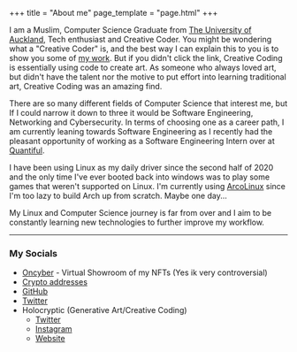 +++
title = "About me"
page_template = "page.html"
+++

I am a Muslim, Computer Science Graduate from [The University of Auckland](https://www.auckland.ac.nz/en.html), Tech enthusiast and Creative Coder. You might be wondering what a "Creative Coder" is, and the best way I can explain this to you is to show you some of [my work](https://amri.dev/Holocryptic/). But if you didn't click the link, Creative Coding is essentially using code to create art. As someone who always loved art, but didn't have the talent nor the motive to put effort into learning traditional art, Creative Coding was an amazing find.

There are so many different fields of Computer Science that interest me, but If I could narrow it down to three it would be Software Engineering, Networking and Cybersecurity. In terms of choosing one as a career path, I am currently leaning towards Software Engineering as I recently had the pleasant opportunity of working as a Software Engineering Intern over at [Quantiful](https://quantiful.ai/).

I have been using Linux as my daily driver since the second half of 2020 and the only time I've ever booted back into windows was to play some games that weren't supported on Linux. I'm currently using [ArcoLinux](https://arcolinux.com/) since I'm too lazy to build Arch up from scratch. Maybe one day...

My Linux and Computer Science journey is far from over and I aim to be constantly learning new technologies to further improve my workflow.

<hr/>

### My Socials
- [Oncyber](https://oncyber.io/mel0n) - Virtual Showroom of my NFTs (Yes ik very controversial)
- [Crypto addresses](https://unstoppabledomains.com/d/themel0n.crypto)
- [GitHub](https://github.com/AmriArshad)
- [Twitter](https://twitter.com/Amri__A)
- Holocryptic (Generative Art/Creative Coding)
  - [Twitter](https://twitter.com/holocrypt1c)
  - [Instagram](https://www.instagram.com/_Holocrypt1c)
  - [Website](https://amri.dev/Holocryptic/)
